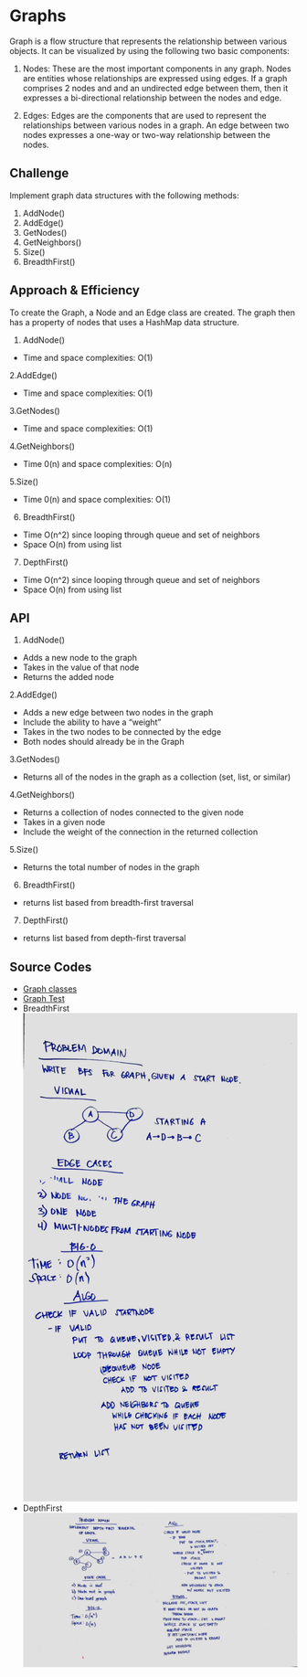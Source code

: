 # Graphs
Graph is a flow structure that represents the relationship between various objects. It can be visualized by using the following two basic components:

1. Nodes: These are the most important components in any graph. Nodes are entities whose relationships are expressed using edges. If a graph comprises 2 nodes  and  and an undirected edge between them, then it expresses a bi-directional relationship between the nodes and edge.

2. Edges: Edges are the components that are used to represent the relationships between various nodes in a graph. An edge between two nodes expresses a one-way or two-way relationship between the nodes.


## Challenge
Implement graph data structures with the following methods:
1. AddNode()
2. AddEdge()
3. GetNodes()
4. GetNeighbors()
5. Size()
6. BreadthFirst()

## Approach & Efficiency
To create the Graph, a Node and an Edge class are created. The graph then has a property of nodes that uses a HashMap data structure.
1. AddNode()
- Time and space complexities: O(1)

2.AddEdge()
- Time and space complexities: O(1)
 
3.GetNodes()
- Time and space complexities: O(1)

4.GetNeighbors()
- Time 0(n) and space complexities: O(n)

5.Size()
- Time 0(n) and space complexities: O(1)

6. BreadthFirst()
- Time O(n^2) since looping through queue and set of neighbors
- Space O(n) from using list

7. DepthFirst()
- Time O(n^2) since looping through queue and set of neighbors
- Space O(n) from using list



## API
1. AddNode()
- Adds a new node to the graph
- Takes in the value of that node
- Returns the added node

2.AddEdge()
- Adds a new edge between two nodes in the graph
- Include the ability to have a “weight”
- Takes in the two nodes to be connected by the edge
- Both nodes should already be in the Graph

3.GetNodes()
- Returns all of the nodes in the graph as a collection (set, list, or similar)

4.GetNeighbors()
- Returns a collection of nodes connected to the given node
- Takes in a given node
- Include the weight of the connection in the returned collection

5.Size()
- Returns the total number of nodes in the graph

6. BreadthFirst()
- returns list based from breadth-first traversal

7. DepthFirst()
- returns list based from depth-first traversal

## Source Codes
* [Graph classes](./src/main/java/graph/Graph.java)
* [Graph Test](./src/test/java/graph/GraphTest.java)
* BreadthFirst
![alt bfs](../../challenges-401/assets/bfs.jpg)
* DepthFirst
![alt depthfirst](../../challenges-401/assets/depthfirst.jpg)